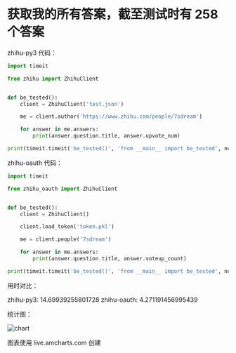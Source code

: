 # 获取我的所有答案，截至测试时有 258 个答案

zhihu-py3 代码：

```python
import timeit

from zhihu import ZhihuClient


def be_tested():
    client = ZhihuClient('test.json')

    me = client.author('https://www.zhihu.com/people/7sdream')

    for answer in me.answers:
        print(answer.question.title, answer.upvote_num)

print(timeit.timeit('be_tested()', 'from __main__ import be_tested', number=1))
```

zhihu-oauth 代码：

```python
import timeit

from zhihu_oauth import ZhihuClient


def be_tested():
    client = ZhihuClient()

    client.load_token('token.pkl')

    me = client.people('7sdream')

    for answer in me.answers:
        print(answer.question.title, answer.voteup_count)

print(timeit.timeit('be_tested()', 'from __main__ import be_tested', number=1))
```

用时对比：

zhihu-py3: 14.69939255801728
zhihu-oauth: 4.271191456995439

统计图：

![chart](http://ww4.sinaimg.cn/large/88e401f0jw1f2l6yweho1j20hw06xdg4.jpg)

图表使用 live.amcharts.com 创建
